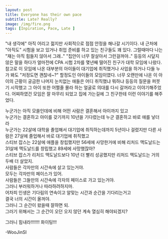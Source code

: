 ```yaml
---
layout: post
title: Everyone has their own pace
subtitle: Late? Really?
image: /img/fire.png
tags: [Inpiration, Pace, Late ]
---
```


"내 생각에" 아직 어리고 젊지만 사회적으로 점점 안정을 해나갈 시기이다. 내 근처에 "아직도" 시험을 보고 있거나 취업 준비를 하고 있는 친구들도 꽤 있다. 
그럴때마다 나는 "쟤는 아직 힘들지 않아서 그래.." "집안이 너무 잘살아서 그런걸꺼야.." 등등의 시닾지 않은 말을 하다가 얼마전에 CPA 시험 2차를 몇년째 떨어진 친구가 대학 모임에 나왔다.
참고로 이 모임에 나온 대부분의 아이들이 대기업에 취직했거나 사업을 하거나 다들 누가 봐도 "저정도면 괜찮네~?" 할정도인 아이들의 모임이였다. 
너무 오랜만에 나온 이 아이의 근황이 궁금한 나머지 눈치없는 애들은 어디 취직했냐 뭐하냐 등등의 질문을 퍼붓기 시작했고 그 아이 또한 어쩔줄 몰라 하는 얼굴로 의대를 다시 갈꺼라고 이야기해주었다.
어찌하였건 모임은 잘 마무리 되었고 집에 가는길에 그 친구한테 이런 이야기를 해주었다. 

누군가는 아직 모쏠인데에 비해 어떤 사람은 결혼해서 아이까지 있고 <br>
누군가는 결혼하고 아이를 갖기까지 10년을 기다렸는데 누군 결혼하고 바로 애를 낳더라<br>
누군가는 22살에 대학을 졸업해서 대기업에 취직하는데까지 5년이나 걸렸지만 다른 사람은 27살에 졸업해서 바로 대기업에 취직했고<br>
스티브 잡스는 22살에 애플을 창립했지만 56세에 사망한거에 비해 리처드 맥도날드는 31살에 맥도날드를 창립했고 89세에 사망했잖아?<br>
스티브 잡스가 리처드 맥도날드보다 10년 더 빨리 성공했지만 리처드 맥도날드는 거의 두배 더 살았지.<br>
사람들은 각자만의 시간속에 살고 있는거야. <br>
모두는 각자만의 페이스가 있어.<br>
사람들은 그들만의 시간속에 각자의 페이스로 가고 있는거야.<br>
그러니 부러워하거나 따라하려하지마.<br>
어차피 인생은 기다림의 연속이고 알맞는 시간과 순간을 기다리는거고<br>
결국 너의 시간이 올꺼야.<br>
그러니 그 순간이 왔을때 잘하면 되. <br>
그러기 위해서는 그 순간이 오던 오지 않던 계속 열심히 해야되겠지?<br>

그러니 힘내라!!!!!!! 화이팅!!! 

-WooJinSI